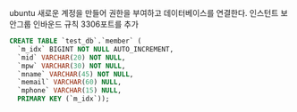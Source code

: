 ---
---

ubuntu 새로운 계정을 만들어 권한을 부여하고 데이터베이스를 연결한다.
인스턴트 보안그룹 인바운드 규칙 3306포트를 추가 

```sql
CREATE TABLE `test_db`.`member` (
  `m_idx` BIGINT NOT NULL AUTO_INCREMENT,
  `mid` VARCHAR(20) NOT NULL,
  `mpw` VARCHAR(30) NOT NULL,
  `mname` VARCHAR(45) NOT NULL,
  `memail` VARCHAR(60) NULL,
  `mphone` VARCHAR(15) NULL,
  PRIMARY KEY (`m_idx`));
```


